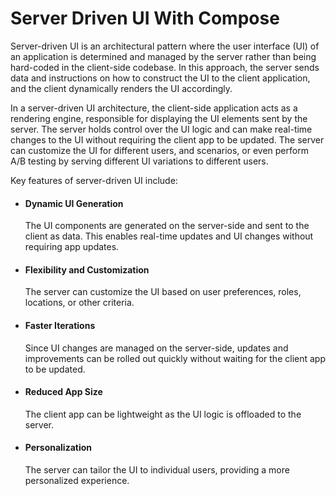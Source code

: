 # Server Driven UI With Compose

Server-driven UI is an architectural pattern where the user interface (UI) of an application is determined and managed by the server rather than being hard-coded in the client-side codebase. In this approach, the server sends data and instructions on how to construct the UI to the client application, and the client dynamically renders the UI accordingly.

In a server-driven UI architecture, the client-side application acts as a rendering engine, responsible for displaying the UI elements sent by the server. The server holds control over the UI logic and can make real-time changes to the UI without requiring the client app to be updated. The server can customize the UI for different users, and scenarios, or even perform A/B testing by serving different UI variations to different users.

Key features of server-driven UI include:

- <h4>Dynamic UI Generation</h4> The UI components are generated on the server-side and sent to the client as data. This enables real-time updates and UI changes without requiring app updates.
- <h4>Flexibility and Customization</h4> The server can customize the UI based on user preferences, roles, locations, or other criteria.
- <h4>Faster Iterations</h4>  Since UI changes are managed on the server-side, updates and improvements can be rolled out quickly without waiting for the client app to be updated.
- <h4>Reduced App Size</h4>  The client app can be lightweight as the UI logic is offloaded to the server.
- <h4>Personalization</h4> The server can tailor the UI to individual users, providing a more personalized experience.


